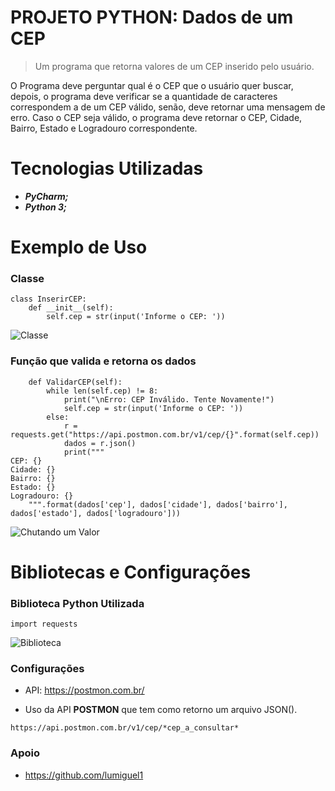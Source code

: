 # PROJETO PYTHON: Dados de um CEP

> Um programa que retorna valores de um CEP inserido pelo usuário.

  O Programa deve perguntar qual é o CEP que o usuário quer buscar, depois, o programa deve verificar
se a quantidade de caracteres correspondem a de um CEP válido, senão, deve retornar uma mensagem de erro.
Caso o CEP seja válido, o programa deve retornar o CEP, Cidade, Bairro, Estado e Logradouro correspondente.

# Tecnologias Utilizadas
* **_PyCharm;_**
* **_Python 3;_**

# Exemplo de Uso
### Classe
```
class InserirCEP:
    def __init__(self):
        self.cep = str(input('Informe o CEP: '))
```
![Classe](https://github.com/ThiagoLozano/Dados-de-um-CPF/blob/master/Screenshot/Classe.PNG)

### Função que valida e retorna os dados
```
    def ValidarCEP(self):
        while len(self.cep) != 8:
            print("\nErro: CEP Inválido. Tente Novamente!")
            self.cep = str(input('Informe o CEP: '))
        else:
            r = requests.get("https://api.postmon.com.br/v1/cep/{}".format(self.cep))
            dados = r.json()
            print("""
CEP: {}
Cidade: {}
Bairro: {}
Estado: {}
Logradouro: {}
    """.format(dados['cep'], dados['cidade'], dados['bairro'], dados['estado'], dados['logradouro']))
```
![Chutando um Valor](https://github.com/ThiagoLozano/Dados-de-um-CPF/blob/master/Screenshot/Funcao.PNG)

# Bibliotecas e Configurações

### Biblioteca Python Utilizada

```
import requests
```
![Biblioteca](https://github.com/ThiagoLozano/Dados-de-um-CPF/blob/master/Screenshot/Biblioteca.PNG)

### Configurações

* API: https://postmon.com.br/

* Uso da API __POSTMON__ que tem como retorno um arquivo JSON().
```
https://api.postmon.com.br/v1/cep/*cep_a_consultar*
```
### Apoio
* https://github.com/lumiguel1

